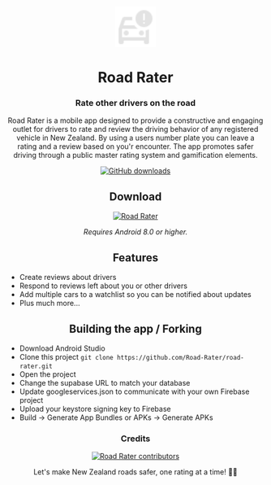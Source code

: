 <div align="center">

<a href="https://github.com/Road-Rater/road-rater">
    <img src="./RoadRater/app/src/main/res/car_crash.svg" alt="Road Rater Logo" title="Road Rater Logo" width="80"/>
</a>

# Road Rater

### Rate other drivers on the road 
Road Rater is a mobile app designed to provide a constructive and engaging outlet for drivers to rate and review the driving behavior of any registered vehicle in New Zealand. By using a users number plate you can leave a rating and a review based on you'r encounter. The app promotes safer driving through a public master rating system and gamification elements.

[![GitHub downloads](https://img.shields.io/github/downloads/Road-Rater/road-rater/total?label=downloads&labelColor=27303D&color=0D1117&logo=github&logoColor=FFFFFF&style=flat)](https://github.com/Road-Rater/road-rater/releases)

## Download

[![Road Rater](https://img.shields.io/github/release/Road-Rater/road-rater.svg?maxAge=3600&label=Stable&labelColor=06599d&color=043b69)](https://github.com/Road-Rater/road-rater/releases)

*Requires Android 8.0 or higher.*

## Features

<div align="left">

* Create reviews about drivers
* Respond to reviews left about you or other drivers
* Add multiple cars to a watchlist so you can be notified about updates
* Plus much more...
</div>

## Building the app / Forking
<div align="left">

- Download Android Studio
- Clone this project `git clone https://github.com/Road-Rater/road-rater.git`
- Open the project
- Change the supabase URL to match your database
- Update googleservices.json to communicate with your own Firebase project
- Upload your keystore signing key to Firebase
- Build -> Generate App Bundles or APKs -> Generate APKs

</div>

### Credits

<a href="https://github.com/Road-Rater/road-rater/graphs/contributors">
    <img src="https://contrib.rocks/image?repo=Road-Rater/road-rater" alt="Road Rater contributors" title="Road Rater contributors"/>
</a>

Let's make New Zealand roads safer, one rating at a time! 🚗💨
